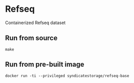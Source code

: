 # Refseq
Containerized Refseq dataset

Run from source
---------------
```
make
```

Run from pre-built image
------------------------
```
docker run -ti --privileged syndicatestorage/refseq-base
```

